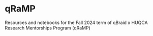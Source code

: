 # qRaMP
Resources and notebooks for the Fall 2024 term of qBraid x HUQCA Research Mentorships Program (qRaMP)
